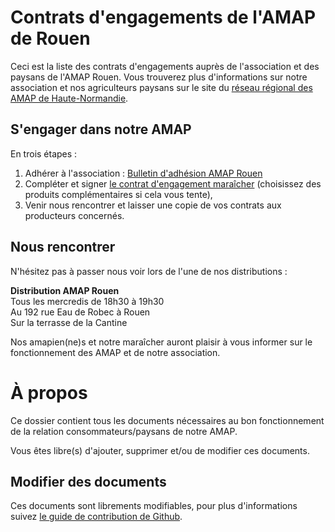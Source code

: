 # Contrats d'engagements de l'AMAP de Rouen

Ceci est la liste des contrats d'engagements auprès de l'association et des paysans de l'AMAP Rouen. Vous trouverez plus d'informations sur notre association et nos agriculteurs paysans sur le site du [réseau régional des AMAP de Haute-Normandie](http://reseau-amap-hn.com/amap/amap-de-rouen).

## S'engager dans notre AMAP
En trois étapes :

 1. Adhérer à l'association : [Bulletin d'adhésion AMAP Rouen](bulletin-adhesion-amap-rouen.md)
 2. Compléter et signer [le contrat d'engagement maraîcher](/contrat-legumes-amap-rouen.md) (choisissez des produits complémentaires si cela vous tente),
 3. Venir nous rencontrer et laisser une copie de vos contrats aux producteurs concernés.

##  Nous rencontrer
N'hésitez pas à passer nous voir lors de l'une de nos distributions :

**Distribution AMAP Rouen**  
Tous les mercredis de 18h30 à 19h30  
Au 192 rue Eau de Robec à Rouen  
Sur la terrasse de la Cantine

Nos amapien(ne)s et notre maraîcher auront plaisir à vous informer sur le fonctionnement des AMAP et de notre association.

# À propos
Ce dossier contient tous les documents nécessaires au bon fonctionnement de la relation consommateurs/paysans de notre AMAP.

Vous êtes libre(s) d'ajouter, supprimer et/ou de modifier ces documents.

## Modifier des documents
Ces documents sont librements modifiables, pour plus d'informations suivez [le guide de contribution de Github](https://guides.github.com/activities/contributing-to-open-source/).

